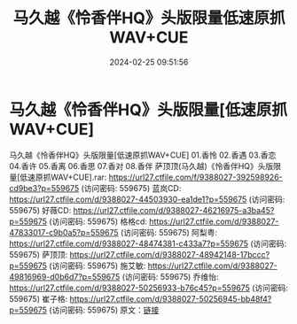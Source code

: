 ﻿---
title: 马久越《怜香伴HQ》头版限量低速原抓WAV+CUE
date: 2024-02-25 09:51:56
categories: 古典音乐、新世纪、纯音雅乐
tags: 华语中文
---
# 马久越《怜香伴HQ》头版限量[低速原抓WAV+CUE]

马久越《怜香伴HQ》头版限量[低速原抓WAV+CUE]
01.香怜
02.香遇
03.香恋
04.香许
05.香离
06.香思
07.香对
08.香伴
萨顶顶(马久越)《怜香伴HQ》头版限量[低速原抓WAV+CUE].rar: https://url27.ctfile.com/f/9388027-392598926-cd9be3?p=559675
(访问密码: 559675)
蓝岚CD: https://url27.ctfile.com/d/9388027-44503930-ea1de1?p=559675
(访问密码: 559675)
好薇CD: https://url27.ctfile.com/d/9388027-46216975-a3ba45?p=559675
(访问密码: 559675)
格格cd: https://url27.ctfile.com/d/9388027-47833017-c9b0a5?p=559675
(访问密码: 559675)
阿梨粤: https://url27.ctfile.com/d/9388027-48474381-c433a7?p=559675
(访问密码: 559675)
萨顶顶: https://url27.ctfile.com/d/9388027-48942148-17bccc?p=559675
(访问密码: 559675)
施艾敏: https://url27.ctfile.com/d/9388027-49816969-d0b6d7?p=559675
(访问密码: 559675)
乔维怡: https://url27.ctfile.com/d/9388027-50256933-b76c45?p=559675
(访问密码: 559675)
崔子格: https://url27.ctfile.com/d/9388027-50256945-bb48f4?p=559675
(访问密码: 559675)
原文：[链接](https://blog.sina.com.cn/s/blog_1647c7e76010314hu.html)